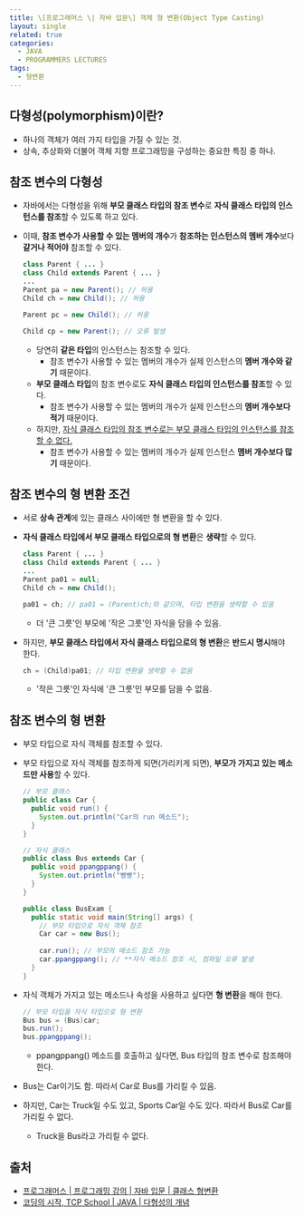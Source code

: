 ```yaml
---
title: \[프로그래머스 \| 자바 입문\] 객체 형 변환(Object Type Casting)
layout: single
related: true
categories:
  - JAVA
  - PROGRAMMERS LECTURES
tags:
  - 형변환
---
```


## 다형성(polymorphism)이란?
- 하나의 객체가 여러 가지 타입을 가질 수 있는 것.
- 상속, 추상화와 더불어 객체 지향 프로그래밍을 구성하는 중요한 특징 중 하나.

## 참조 변수의 다형성
- 자바에서는 다형성을 위해 **부모 클래스 타입의 참조 변수**로 **자식 클래스 타입의 인스턴스를 참조**할 수 있도록 하고 있다.
- 이때, **참조 변수가 사용할 수 있는 멤버의 개수**가 **참조하는 인스턴스의 멤버 개수**보다 **같거나 적어야** 참조할 수 있다. 

  ```java
  class Parent { ... }
  class Child extends Parent { ... }
  ...
  Parent pa = new Parent(); // 허용
  Child ch = new Child(); // 허용
  
  Parent pc = new Child(); // 허용
  
  Child cp = new Parent(); // 오류 발생
  ```
  - 당연히 **같은 타입**의 인스턴스는 참조할 수 있다.
    - 참조 변수가 사용할 수 있는 멤버의 개수가 실제 인스턴스의 **멤버 개수와 같기** 때문이다.
  - **부모 클래스 타입**의 참조 변수로도 **자식 클래스 타입의 인스턴스를 참조**할 수 있다.
    - 참조 변수가 사용할 수 있는 멤버의 개수가 실제 인스턴스의 **멤버 개수보다 적기** 때문이다.
  - 하지만, <u>자식 클래스 타입의 참조 변수로는 부모 클래스 타입의 인스턴스를 참조할 수 없다.</u>
    - 참조 변수가 사용할 수 있는 멤버의 개수가 실제 인스턴스 **멤버 개수보다 많기** 때문이다.
    
## 참조 변수의 형 변환 조건
- 서로 **상속 관계**에 있는 클래스 사이에만 형 변환을 할 수 있다.
- **자식 클래스 타입에서 부모 클래스 타입으로의 형 변환**은 **생략**할 수 있다.
  
  ```java
  class Parent { ... }
  class Child extends Parent { ... }
  ...
  Parent pa01 = null;
  Child ch = new Child();
  
  pa01 = ch; // pa01 = (Parent)ch;와 같으며, 타입 변환을 생략할 수 있음
  ```
  - 더 '큰 그릇'인 부모에 '작은 그릇'인 자식을 담을 수 있음.
  
- 하지만, **부모 클래스 타입에서 자식 클래스 타입으로의 형 변환**은 **반드시 명시**해야 한다.

  ```java
  ch = (Child)pa01; // 타입 변환을 생략할 수 없음
  ```
  - '작은 그릇'인 자식에 '큰 그릇'인 부모를 담을 수 없음.


## 참조 변수의 형 변환
- 부모 타입으로 자식 객체를 참조할 수 있다.
- 부모 타입으로 자식 객체를 참조하게 되면(가리키게 되면), **부모가 가지고 있는 메소드만 사용**할 수 있다.

  ```java
  // 부모 클래스
  public class Car {
    public void run() {
      System.out.println("Car의 run 메소드");
    }
  }
  
  // 자식 클래스
  public class Bus extends Car {
    public void ppangppang() {
      System.out.println("빵빵");
    }
  }
  
  public class BusExam {
    public static void main(String[] args) {
      // 부모 타입으로 자식 객체 참조
      Car car = new Bus(); 
      
      car.run(); // 부모의 메소드 참조 가능
      car.ppangppang(); // **자식 메소드 참조 시, 컴파일 오류 발생
    }
  }
  ```

- 자식 객체가 가지고 있는 메소드나 속성을 사용하고 싶다면 **형 변환**을 해야 한다.

  ```java
  // 부모 타입을 자식 타입으로 형 변환
  Bus bus = (Bus)car;
  bus.run();
  bus.ppangppang();
  ```
  - ppangppang() 메소드를 호출하고 싶다면, Bus 타입의 참조 변수로 참조해야 한다.
  
- Bus는 Car이기도 함. 따라서 Car로 Bus를 가리킬 수 있음.
- 하지만, Car는 Truck일 수도 있고, Sports Car일 수도 있다. 따라서 Bus로 Car를 가리킬 수 없다.
  - Truck을 Bus라고 가리킬 수 없다.
 
## 출처
- [프로그래머스 \| 프로그래밍 강의 \| 자바 입문 \| 클래스 형변환](https://programmers.co.kr/learn/courses/5/lessons/193)
- [코딩의 시작, TCP School \| JAVA \| 다형성의 개념](https://www.tcpschool.com/java/java_polymorphism_concept)
